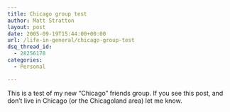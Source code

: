 ```yaml
---
title: Chicago group test
author: Matt Stratton
layout: post
date: 2005-09-19T15:44:00+00:00
url: /life-in-general/chicago-group-test
dsq_thread_id:
  - 28256178
categories:
  - Personal

---
```

This is a test of my new &#8220;Chicago&#8221; friends group. If you see this post, and don&#8217;t live in Chicago (or the Chicagoland area) let me know.